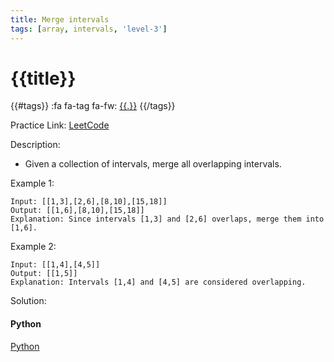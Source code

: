 ```yaml
---
title: Merge intervals
tags: [array, intervals, 'level-3']
---
```


# {{title}}

{{#tags}}
:fa fa-tag fa-fw: [{{.}}]({{tagspath}}/{{.}})
{{/tags}}

Practice Link: [LeetCode](https://leetcode.com/problems/merge-intervals/)

Description:

- Given a collection of intervals, merge all overlapping intervals.

Example 1:

```text
Input: [[1,3],[2,6],[8,10],[15,18]]
Output: [[1,6],[8,10],[15,18]]
Explanation: Since intervals [1,3] and [2,6] overlaps, merge them into [1,6].
```

Example 2:

```text
Input: [[1,4],[4,5]]
Output: [[1,5]]
Explanation: Intervals [1,4] and [4,5] are considered overlapping.
```

Solution:

<!-- tabs:start -->
#### **Python**

[Python](../pycode/array/merge-intervals.py ':include :type=code')
<!-- tabs:end -->

